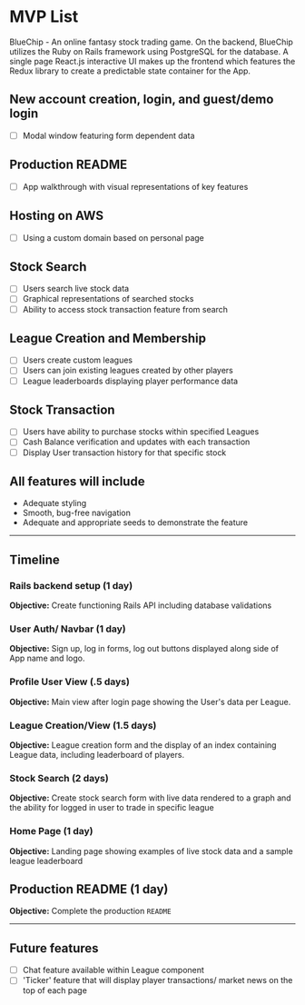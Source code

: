 # MVP List

BlueChip - An online fantasy stock trading game. On the backend, BlueChip
utilizes the Ruby on Rails framework using PostgreSQL for the database.
A single page React.js interactive UI makes up the frontend which features the Redux library
to create a predictable state container for the App.

## New account creation, login, and guest/demo login
- [ ] Modal window featuring form dependent data
## Production README
- [ ] App walkthrough with visual representations of key features
## Hosting on AWS
- [ ] Using a custom domain based on personal page
## Stock Search
- [ ] Users search live stock data
- [ ] Graphical representations of searched stocks
- [ ] Ability to access stock transaction feature from search

## League Creation and Membership
- [ ] Users create custom leagues
- [ ] Users can join existing leagues created by other players
- [ ] League leaderboards displaying player performance data

## Stock Transaction
- [ ] Users have ability to purchase stocks within specified Leagues
- [ ] Cash Balance verification and updates with each transaction
- [ ] Display User transaction history for that specific stock

## All features will include
+ Adequate styling
+ Smooth, bug-free navigation
+ Adequate and appropriate seeds to demonstrate the feature

___
## Timeline

### Rails backend setup (1 day)
**Objective:** Create functioning Rails API including database validations

### User Auth/ Navbar (1 day)
**Objective:** Sign up, log in forms, log out buttons displayed along side of
               App name and logo.

### Profile User View (.5 days)
**Objective:** Main view after login page showing the User's data per League.

### League Creation/View (1.5 days)
**Objective:** League creation form and the display of an index containing
               League data, including leaderboard of players.

### Stock Search (2 days)
**Objective:** Create stock search form with live data rendered to a graph and
               the ability for logged in user to trade in specific league

### Home Page (1 day)
**Objective:** Landing page showing examples of live stock data and a sample league leaderboard

## Production README (1 day)
**Objective:** Complete the production `README`

___
## Future features
- [ ] Chat feature available within League component
- [ ] 'Ticker' feature that will display player transactions/ market news on the
      top of each page
